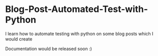 # Blog-Post-Automated-Test-with-Python

I learn how to automate testing with python on some blog posts which I would create

Documentation would be released soon :)
